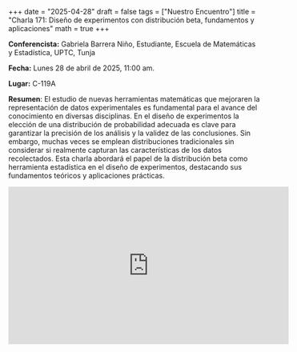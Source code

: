 +++
date  = "2025-04-28"
draft = false
tags  = ["Nuestro Encuentro"]
title = "Charla 171: Diseño de experimentos con distribución beta, fundamentos y aplicaciones"
math  = true
+++

**Conferencista:** Gabriela Barrera Niño, Estudiante, Escuela de Matemáticas y Estadística, UPTC, Tunja

**Fecha:** Lunes 28 de abril de 2025, 11:00 am.

**Lugar:** C-119A

**Resumen**: El estudio de nuevas herramientas matemáticas que mejoraren la representación de datos experimentales es fundamental para el avance del conocimiento en diversas disciplinas. En el diseño de experimentos la elección de una distribución de probabilidad adecuada es clave para garantizar la precisión de los análisis y la validez de las conclusiones. Sin embargo, muchas veces se emplean distribuciones tradicionales sin considerar si realmente capturan las características de los datos recolectados. Esta charla abordará el papel de la distribución beta como herramienta estadística en el diseño de experimentos, destacando sus fundamentos teóricos y aplicaciones prácticas.


<iframe width="560" height="315" src="https://www.youtube.com/embed/5z5sIs89OJU" title="YouTube video player" frameborder="0" allow="accelerometer; autoplay; clipboard-write; encrypted-media; gyroscope; picture-in-picture; web-share" allowfullscreen></iframe>



